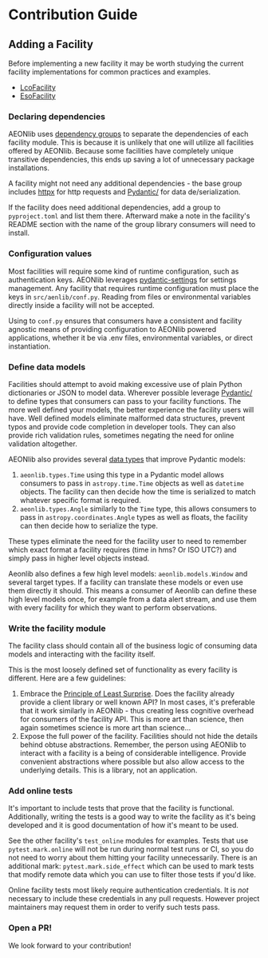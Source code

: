 # Contribution Guide

## Adding a Facility
Before implementing a new facility it may be worth studying the current facility implementations for common practices and examples.

* [LcoFacility](./src/aeonlib/ocs/lco/facility.py)
* [EsoFacility](./src/aeonlib/eso/facility.py)

### Declaring dependencies
AEONlib uses [dependency groups](https://peps.python.org/pep-0735/) to separate the dependencies of each facility module. This is because it is unlikely that one will utilize all facilities offered by AEONlib. Because some facilities have completely unique transitive dependencies, this ends up saving a lot of unnecessary package installations.

A facility might not need any additional dependencies - the base group includes [httpx](https://www.python-httpx.org/) for http requests and [Pydantic/](https://pydantic.dev/) for data de/serialization.

If the facility does need additional dependencies, add a group to `pyproject.toml` and list them there. Afterward make a note in the facility's README section with the name of the group library consumers will need to install.

### Configuration values
Most facilities will require some kind of runtime configuration, such as authentication keys. AEONlib leverages [pydantic-settings](https://docs.pydantic.dev/latest/concepts/pydantic_settings/) for settings management. Any facility that requires runtime configuration must place the keys in `src/aenlib/conf.py`. Reading from files or environmental variables directly inside a facility will not be accepted.

Using to `conf.py` ensures that consumers have a consistent and facility agnostic means of providing configuration to AEONlib powered applications, whether it be via .env files, environmental variables, or direct instantiation.

### Define data models
Facilities should attempt to avoid making excessive use of plain Python dictionaries or JSON to model data. Wherever possible leverage [Pydantic/](https://pydantic.dev/) to define types that consumers can pass to your facility functions. The more well defined your models, the better experience the facility users will have. Well defined models eliminate malformed data structures, prevent typos and provide code completion in developer tools. They can also provide rich validation rules, sometimes negating the need for online validation altogether.

AEONlib also provides several [data types](https://github.com/AEONplus/AEONlib/blob/main/src/aeonlib/types.py) that improve Pydantic models:
1. `aeonlib.types.Time` using this type in a Pydantic model allows consumers to pass in `astropy.time.Time` objects as well as `datetime` objects. The facility can then decide how the time is serialized to match whatever specific format is required.
2. `aeonlib.types.Angle` similarly to the `Time` type, this allows consumers to pass in `astropy.coordinates.Angle` types as well as floats, the facility can then decide how to serialize the type.

These types eliminate the need for the facility user to need to remember which exact format a facility requires (time in hms? Or ISO UTC?) and simply pass in higher level objects instead.

Aeonlib also defines a few high level models: `aeonlib.models.Window` and several target types. If a facility can translate these models or even use them directly it should. This means a consumer of Aeonlib can define these high level models once, for example from a data alert stream, and use them with every facility for which they want to perform observations.

### Write the facility module
The facility class should contain all of the business logic of consuming data models and interacting with the facility itself.

This is the most loosely defined set of functionality as every facility is different. Here are a few guidelines:

1. Embrace the [Principle of Least Surprise](https://en.wikipedia.org/wiki/Principle_of_least_astonishment). Does the facility already provide a client library or well known API? In most cases, it's preferable that it work similarly in AEONlib - thus creating less cognitive overhead for consumers of the facility API. This is more art than science, then again sometimes science is more art than science...
2. Expose the full power of the facility. Facilities should not hide the details behind obtuse abstractions. Remember, the person using AEONlib to interact with a facility is a being of considerable intelligence. Provide convenient abstractions where possible but also allow access to the underlying details. This is a library, not an application.

### Add online tests
It's important to include tests that prove that the facility is functional. Additionally, writing the tests is a good way to write the facility as it's being developed and it is good documentation of how it's meant to be used.

See the other facility's `test_online` modules for examples. Tests that use `pytest.mark.online` will not be run during normal test runs or CI, so you do not need to worry about them hitting your facility unnecessarily. There is an additional mark: `pytest.mark.side_effect` which can be used to mark tests that modify remote data which you can use to filter those tests if you'd like.

Online facility tests most likely require authentication credentials. It is _not_ necessary to include these credentials in any pull requests. However project maintainers may request them in order to verify such tests pass.

### Open a PR!
We look forward to your contribution!
